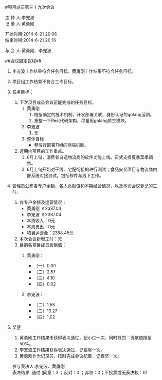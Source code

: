 #项目成员第三十九次会议

主 持 人:李宠波    
记 录 人:黄勇刚   

开始时间:2014-6-21 20:06  
结束时间:2014-6-21 20:16  

与 会 人:黄勇刚、李宠波  

##会议固定议程##
1. 李宠波工作结果符合任务目标。黄勇刚工作结果不符合任务目标。
2. 项目组工作结果不符合工作目标。
3. 任务目标：
	1. 下次项目成员会议前能完成的任务目标。
		1. 黄勇刚
			1. 根据确定的技术机制，开发部署关联、身份认证的golang范例。
			2. 重整一下Rest代码架构，尽量用golang原生模块。
		2. 李宠波
			1. 无
		3. 整体目标
			- 整理好部署TMI的两端机制。
	2. 近期内项目的工作重点。
		1. 6月上旬，消费者自选物流商的软件功能上线。正式支撑夏季菜季销售。
		2. 6月上旬开始对干线、宅配衔接的进行测试；食品安全项目与物流商内部系统对接测试。包括软件与线下工作。
		
5. 管理员公布各专户余额、各人贡献值和本期经营情况，以及本次会议登记的工时。
	1. 各专户余额及运营情况：
		- 黄勇刚 ￥2387.04
		- 李宠波 ￥2387.04
		- 本周收入：0元
		- 本周支出：0元
		- 项目运营金：2384.45元
	2. 本次会议新增工时：无
	3. 目前各项目成员贡献值：
		1. 黄勇刚：
			- （一）0.00
			- （二）2.57
			- （三）4.10
			- （四）0.02

		2. 李宠波：
			- （二）1.58
			- （三）13.27
			- （四）1.02

6. 奖惩
	1. 黄勇刚工作结果未获得表决通过，记小过一次，同时处罚：贡献值降至50%。
	2. 李宠波工作结果获得表决通过，记嘉奖一次。
	3. 黄勇刚作为记录员，按时完成会议纪要，记嘉奖一次。
 
	参与表决人:李宠波、黄勇刚  
	表决结果: 通过 (同意：2 ；反对：0 ；弃权：0；不投票或无表决权：0)  
